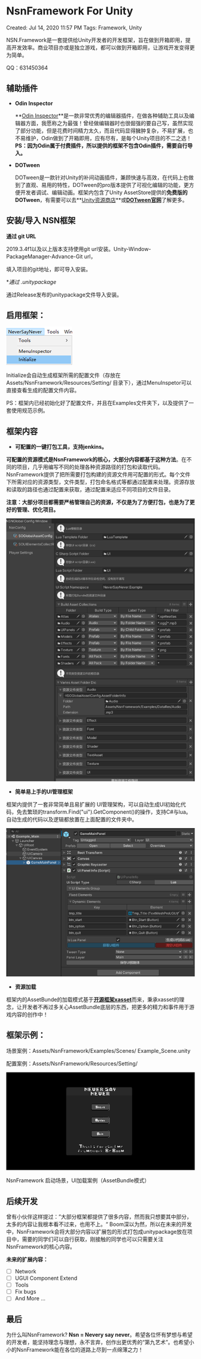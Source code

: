 # NsnFramework For Unity

Created: Jul 14, 2020 11:57 PM
Tags: Framework, Unity

 NSN.Framework是一套提供给Unity开发者的开发框架，旨在做到开箱即用，提高开发效率。商业项目亦或是独立游戏，都可以做到开箱即用，让游戏开发变得更为简单。

QQ：631450364

## 辅助插件

- **Odin Inspector**

    **[Odin Inspector](https://assetstore.unity.com/packages/tools/utilities/odin-inspector-and-serializer-89041)**是一款非常优秀的编辑器插件，在做各种辅助工具以及编辑器方面，我愿称之为最强！曾经做编辑器时也很倔强的要自己写，虽然实现了部分功能，但是花费时间精力太久，而且代码显得臃肿复杂，不易扩展，也不易维护，Odin做到了开箱即用，应有尽有，是每个Unity项目的不二之选！**PS：因为Odin属于付费插件，所以提供的框架不包含Odin插件，需要自行导入。**

- **DOTween**

    DOTween是一款针对Unity的补间动画插件，兼顾快速与高效，在代码上也做到了直观、易用的特性，DOTween的pro版本提供了可视化编辑的功能，更方便开发者调试、编辑动画。框架内包含了Unity AssetStore提供的**免费版的DOTween**，有需要可以去**[Unity资源商店](https://assetstore.unity.com/)**或[**DOTween官网**](http://dotween.demigiant.com/)了解更多。

## 安装/导入 NSN框架

**通过 git URL**

2019.3.4f1以及以上版本支持使用git url安装。Unity-Window-PackageManager-Advance-Git url，

填入项目的git地址，即可导入安装。

**通过 *.unitypackage**

通过Release发布的unitypackage文件导入安装。

## 启用框架：

![README_Image/Untitled.png](README_Image/Untitled.png)

Initialize会自动生成框架所需的配置文件（存放在Assets/NsnFramework/Resources/Setting/ 目录下），通过MenuInspetor可以直接查看生成的配置文件内容。

PS：框架内已经初始化好了配置文件，并且在Examples文件夹下，以及提供了一套使用规范示例。

## 框架内容

- **可配置的一键打包工具，支持jenkins。**

**可配置的资源模式是NsnFramework的核心，大部分内容都基于这种方法**。在不同的项目，几乎用编写不同的处理各种资源路径的打包和读取代码。NsnFramework提供了把所需要打包构建的资源文件用可配置的形式。每个文件下所需对应的资源类型，文件类型，打包命名格式等都通过配置来处理。资源存放和读取的路径也通过配置来获取，通过配置来适应不同项目的文件目录。

**注意：大部分项目都需要严格管理自己的资源，不仅是为了方便打包，也是为了更好的管理、优化项目。**

![README_Image/Untitled%201.png](README_Image/Untitled%201.png)

- **简单易上手的UI管理框架**

框架内提供了一套非常简单且易扩展的 UI管理架构，可以自动生成UI初始化代码，免去繁琐的transform.Find("ui").GetComponent<T>()的操作，支持C#与lua。自动生成的代码以及逻辑都放置在上面配置的文件夹中。

![README_Image/Untitled%202.png](README_Image/Untitled%202.png)

- **资源加载**

框架内的AssetBunde的加载模式基于[**开源框架xasset**](https://github.com/xasset/xasset)而来，秉承xasset的理念，让开发者不再过多关心AssetBundle底层的东西，把更多的精力和事件用于游戏内容的创作中！

## 框架示例：

场景案例：Assets/NsnFramework/Examples/Scenes/ Example_Scene.unity

配置案例：Assets/NsnFramework/Resources/Setting/

![README_Image/Untitled%203.png](README_Image/Untitled%203.png)

NsnFramework 启动场景，UI加载案例（AssetBundle模式）

## 后续开发

曾有小伙伴这样提过：”大部分框架都提供了很多内容，然而我只想要其中部分，太多的内容让我根本看不过来，也用不上。“ Boom深以为然，所以在未来的开发中，NsnFramework会将大部分内容以扩展包的形式打包成unitypackage放在项目中，需要的同学们可以自行获取，刚接触的同学也可以只需要关注NsnFramework的核心内容。

**未来的扩展内容：**

- [ ]  Network
- [ ]  UGUI Component Extend
- [ ]  Tools
- [ ]  Fix bugs
- [ ]  And More ...

## **最后**

为什么叫NsnFramework? **Nsn = Nevery say never**。希望各位怀有梦想与希望的开发者，能坚持理念与理想，永不言弃，创作出更优秀的“第九艺术”。也希望小小的NsnFramework能在各位的道路上尽到一点绵薄之力！
